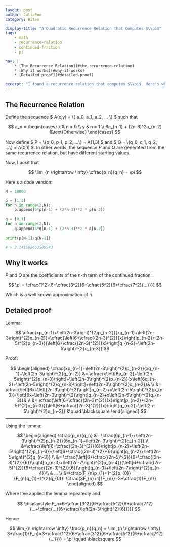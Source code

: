```yaml
---
layout: post
author: JuliaPoo
category: Bites

display-title: "A Quadratic Recurrence Relation that Computes $\\pi$"
tags:
    - math
    - recurrence-relation
    - continued-fraction
    - pi

nav: |
    * [The Recurrence Relation](#the-recurrence-relation)
    * [Why it works](#why-it-works)
    * [Detailed proof](#detailed-proof)

excerpt: "I found a recurrence relation that computes $\\pi$. Here's why it works."
---
```


## The Recurrence Relation

Define the sequence $ A(x,y) = \\{ a_0, a_1, a_2, ... \\} $ such that

$$
a_n = 
\begin{cases}
x  & n = 0 \\
y  & n = 1 \\
6a_{n-1} + (2n-3)^2a_{n-2} &\text{Otherwise}
\end{cases}
$$

Now define $ P = \\{p_0, p_1, p_2, ...\\} = A(1,3) $ and $ Q = \\{q_0, q_1, q_2, ...\\} = A(0,1) $. In other words, the sequence $P$ and $Q$ are generated from the same recurrence relation, but have different starting values.

Now, I posit that

$$
\lim_{n \rightarrow \infty} \cfrac{p_n}{q_n} = \pi
$$

Here's a code version:

```py
N = 10000

p = [1,3]
for n in range(2,N):
    p.append(6*p[n-1] + (2*n-3)**2 * p[n-2])
    
q = [0,1]
for n in range(2,N):
    q.append(6*q[n-1] + (2*n-3)**2 * q[n-2])
    
print(p[N-1]/q[N-1])

# > 3.141592653589543
```

## Why it works

$P$ and $Q$ are the coefficients of the n-th term of the continued fraction:

$$
\pi = \cfrac{1^2}{6+\cfrac{3^2}{6+\cfrac{5^2}{6+\cfrac{7^2}{...}}}}
$$

Which is a well known approximation of $\pi$.

## Detailed proof

Lemma:

$$
\cfrac{xp_{n-1}+\left(2n-3\right)^{2}p_{n-2}}{xq_{n-1}+\left(2n-3\right)^{2}q_{n-2}}=\cfrac{\left[6+\cfrac{(2n-3)^{2}}{x}\right]p_{n-2}+(2n-5)^{2}p_{n-3}}{\left[6+\cfrac{(2n-3)^{2}}{x}\right]q_{n-2}+\left(2n-5\right)^{2}q_{n-3}}
$$

Proof:

$$
\begin{aligned}
\cfrac{xp_{n-1}+\left(2n-3\right)^{2}p_{n-2}}{xq_{n-1}+\left(2n-3\right)^{2}q_{n-2}}
&= \cfrac{x\left[6p_{n-2}+\left(2n-5\right)^{2}p_{n-3}\right]+\left(2n-3\right)^{2}p_{n-2}}{x\left[6q_{n-2}+\left(2n-5\right)^{2}q_{n-3}\right]+\left(2n-3\right)^{2}q_{n-2}}& \\
&= \cfrac{\left[6x+\left(2n-3\right)^{2}\right]p_{n-2}+x\left(2n-5\right)^{2}p_{n-3}}{\left[6x+\left(2n-3\right)^{2}\right]q_{n-2}+x\left(2n-5\right)^{2}q_{n-3}}& \\
&= \cfrac{\left[6+\cfrac{(2n-3)^{2}}{x}\right]p_{n-2}+(2n-5)^{2}p_{n-3}}{\left[6+\cfrac{(2n-3)^{2}}{x}\right]q_{n-2}+\left(2n-5\right)^{2}q_{n-3}} &\quad \blacksquare
\end{aligned}
$$

***

Using the lemma:

$$
\begin{aligned}
\cfrac{p_n}{q_n} &= \cfrac{6p_{n-1}+\left(2n-3\right)^{2}p_{n-2}}{6q_{n-1}+\left(2n-3\right)^{2}q_{n-2}} \\
&=\cfrac{\left[6+\cfrac{(2n-3)^{2}}{6}\right]p_{n-2}+\left(2n-5\right)^{2}p_{n-3}}{\left[6+\cfrac{(2n-3)^{2}}{6}\right]q_{n-2}+\left(2n-5\right)^{2}q_{n-3}} \\
&= \cfrac{\left[6+\cfrac{(2n-5)^{2}}{6+\cfrac{(2n-3)^{2}}{6}}\right]p_{n-3}+\left(2n-7\right)^{2}p_{n-4}}{\left[6+\cfrac{(2n-5)^{2}}{6+\cfrac{(2n-3)^{2}}{6}}\right]q_{n-3}+\left(2n-7\right)^{2}q_{n-4}}\\
& ... \\
&=\cfrac{F_{n}p_{1}+1^{2}p_{0}}{F_{n}q_{1}+1^{2}q_{0}}=\cfrac{3F_{n}+1}{F_{n}}=3+\cfrac{1}{F_{n}}
\end{aligned}
$$

Where I've applied the lemma repeatedly and 

$$
\displaystyle F_n=6+\cfrac{3^2}{6+\cfrac{5^2}{6+\cfrac{7^2}{...+\cfrac{...}{6+\cfrac{\left(2n-3\right)^2}{6}}}}}
$$

Hence

$$
\lim_{n \rightarrow \infty} \frac{p_n}{q_n} = \lim_{n \rightarrow \infty} 3+\frac{1}{F_n}=3+\cfrac{1^2}{6+\cfrac{3^2}{6+\cfrac{5^2}{6+\cfrac{7^2}{...}}}} = \pi \quad \blacksquare
$$